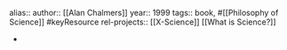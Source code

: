 alias::
author:: [[Alan Chalmers]]
year:: 1999
tags:: book, #[[Philosophy of Science]] #keyResource
rel-projects:: [[X-Science]]
 [[What is Science?]]


-
